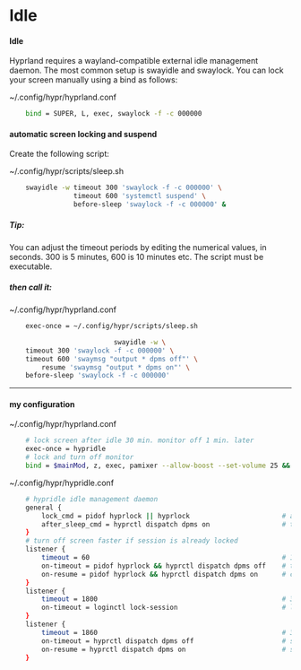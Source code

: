 # Idle


#### Idle

Hyprland requires a wayland-compatible external idle management daemon. The most common setup is swayidle and swaylock. You can lock your screen manually using a bind as follows:

~/.config/hypr/hyprland.conf

```sh
    bind = SUPER, L, exec, swaylock -f -c 000000
```

#### automatic screen locking and suspend

Create the following script:

~/.config/hypr/scripts/sleep.sh

```sh
    swayidle -w timeout 300 'swaylock -f -c 000000' \
                timeout 600 'systemctl suspend' \
                before-sleep 'swaylock -f -c 000000' &
```

##### Tip:

You can adjust the timeout periods by editing the numerical values, in seconds. 300 is 5 minutes, 600 is 10 minutes etc.
The script must be executable.

##### then call it:

~/.config/hypr/hyprland.conf

```sh
    exec-once = ~/.config/hypr/scripts/sleep.sh
```

```sh
                          swayidle -w \
	timeout 300 'swaylock -f -c 000000' \
	timeout 600 'swaymsg "output * dpms off"' \
		resume 'swaymsg "output * dpms on"' \
	before-sleep 'swaylock -f -c 000000'
```

---


#### my configuration

~/.config/hypr/hyprland.conf

```sh
    # lock screen after idle 30 min. monitor off 1 min. later
    exec-once = hypridle
    # lock and turn off monitor
    bind = $mainMod, z, exec, pamixer --allow-boost --set-volume 25 && hyprlock
```

~/.config/hypr/hypridle.conf

```sh
    # hypridle idle management daemon
    general {
        lock_cmd = pidof hyprlock || hyprlock                       # avoid starting multiple hyprlock instances.
        after_sleep_cmd = hyprctl dispatch dpms on                  # to avoid having to press a key twice to turn on the display.
    }
    # turn off screen faster if session is already locked
    listener {
        timeout = 60                                                # 1 min
        on-timeout = pidof hyprlock && hyprctl dispatch dpms off    # turns off the screen if hyprlock is active
        on-resume = pidof hyprlock && hyprctl dispatch dpms on      # command to run when activity is detected after timeout has fired.
    }
    listener {
        timeout = 1800                                              # 30 min
        on-timeout = loginctl lock-session                          # lock screen when timeout has passed
    }
    listener {
        timeout = 1860                                              # 31 min
        on-timeout = hyprctl dispatch dpms off                      # screen off when timeout has passed
        on-resume = hyprctl dispatch dpms on                        # screen on when activity is detected after timeout has fired.
    }
```
